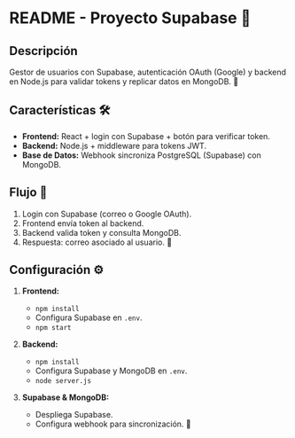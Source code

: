 # README - Proyecto Supabase 🚀

## Descripción

Gestor de usuarios con Supabase, autenticación OAuth (Google) y backend en Node.js para validar tokens y replicar datos en MongoDB. 🎉

## Características 🛠️

- **Frontend:** React + login con Supabase + botón para verificar token.
- **Backend:** Node.js + middleware para tokens JWT.
- **Base de Datos:** Webhook sincroniza PostgreSQL (Supabase) con MongoDB.

## Flujo 🚦

1. Login con Supabase (correo o Google OAuth).
2. Frontend envía token al backend.
3. Backend valida token y consulta MongoDB.
4. Respuesta: correo asociado al usuario. 📧

## Configuración ⚙️

1. **Frontend:**

   - `npm install`
   - Configura Supabase en `.env`.
   - `npm start`

2. **Backend:**

   - `npm install`
   - Configura Supabase y MongoDB en `.env`.
   - `node server.js`

3. **Supabase & MongoDB:**

   - Despliega Supabase.
   - Configura webhook para sincronización. 🔄
